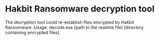 # Hakbit Ransomware decryption tool
The decryption tool could re-establish files encrypted by Hakbit Ransomware. Usage: decode.exe [path to the readme file] [directory containing encrypted files]
